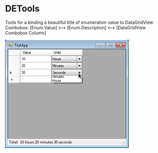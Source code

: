 DETools
=========================

Tools for a binding a beautiful title of enumeration value to DataGridView Combobox: [Enum.Value] <--> [Enum.Description] <--> [DataGridView Combobox Column]

![Screen](screen1.png)
